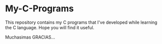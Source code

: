 # My-C-Programs
This repository contains my C programs that I've developed while learning the C language. 
Hope you will find it useful.

Muchasimas GRACIAS...

